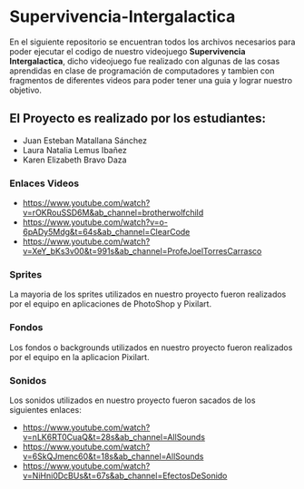 # Supervivencia-Intergalactica
 En el siguiente repositorio se encuentran todos los archivos necesarios para poder ejecutar el codigo de nuestro videojuego **Supervivencia Intergalactica**, dicho videojuego fue realizado con algunas de las cosas aprendidas en clase de programación de computadores y tambien con fragmentos de diferentes videos para poder tener una guia y lograr nuestro objetivo.
 
## El Proyecto es realizado por los estudiantes:
 - Juan Esteban Matallana Sánchez
 - Laura Natalia Lemus Ibañez
 - Karen Elizabeth Bravo Daza
 
### Enlaces Videos
  - https://www.youtube.com/watch?v=rOKRouSSD6M&ab_channel=brotherwolfchild
  - https://www.youtube.com/watch?v=o-6pADy5Mdg&t=64s&ab_channel=ClearCode
  - https://www.youtube.com/watch?v=XeY_bKs3v00&t=991s&ab_channel=ProfeJoelTorresCarrasco
  
### Sprites
 La mayoria de los sprites utilizados en nuestro proyecto fueron realizados por el equipo en aplicaciones de PhotoShop y Pixilart.
 
### Fondos
 Los fondos o backgrounds utilizados en nuestro proyecto fueron realizados por el equipo en la aplicacion Pixilart.
 
### Sonidos
 Los sonidos utilizados en nuestro proyecto fueron sacados de los siguientes enlaces:
  - https://www.youtube.com/watch?v=nLK6RT0CuaQ&t=28s&ab_channel=AllSounds
  - https://www.youtube.com/watch?v=6SkQJmenc60&t=18s&ab_channel=AllSounds
  - https://www.youtube.com/watch?v=NiHni0DcBUs&t=67s&ab_channel=EfectosDeSonido
